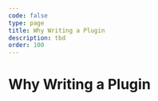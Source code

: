 ```yaml
---
code: false
type: page
title: Why Writing a Plugin
description: tbd
order: 100
---
```


# Why Writing a Plugin


